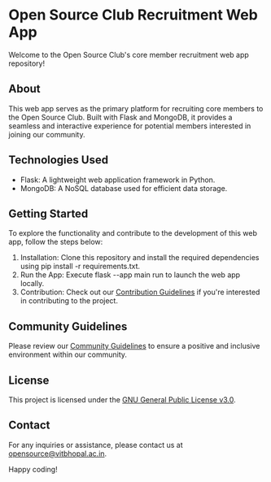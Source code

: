 # Open Source Club Recruitment Web App

Welcome to the Open Source Club's core member recruitment web app repository!

## About

This web app serves as the primary platform for recruiting core members to the Open Source Club. Built with Flask and MongoDB, it provides a seamless and interactive experience for potential members interested in joining our community.

## Technologies Used

- Flask: A lightweight web application framework in Python.
- MongoDB: A NoSQL database used for efficient data storage.

## Getting Started

To explore the functionality and contribute to the development of this web app, follow the steps below:

1. Installation: Clone this repository and install the required dependencies using pip install -r requirements.txt.
2. Run the App: Execute flask --app main run to launch the web app locally.
3. Contribution: Check out our [Contribution Guidelines](https://github.com/OpenSourceVITB/.github/CONTRIBUTING.md) if you're interested in contributing to the project.

## Community Guidelines

Please review our [Community Guidelines](https://github.com/OpenSourceVITB/.github/CODE_OF_CONDUCT.md) to ensure a positive and inclusive environment within our community.

## License

This project is licensed under the [GNU General Public License v3.0](./LICENSE).

## Contact

For any inquiries or assistance, please contact us at opensource@vitbhopal.ac.in.

Happy coding!
